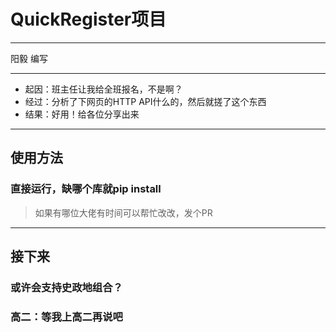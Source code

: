 # QuickRegister项目
***
阳毅 编写
***
- 起因：班主任让我给全班报名，不是啊？
- 经过：分析了下网页的HTTP API什么的，然后就搓了这个东西
- 结果：好用！给各位分享出来
***
## 使用方法
### 直接运行，缺哪个库就pip install<br>
> 如果有哪位大佬有时间可以帮忙改改，发个PR
***
## 接下来
### 或许会支持史政地组合？
### 高二：等我上高二再说吧
